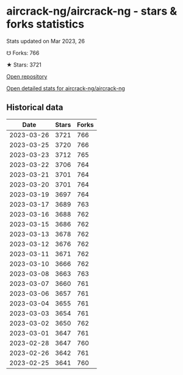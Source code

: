 # aircrack-ng/aircrack-ng - stars & forks statistics

Stats updated on Mar 2023, 26

☋ Forks: 766

★ Stars: 3721

[Open repository](https://github.com/aircrack-ng/aircrack-ng)

[Open detailed stats for aircrack-ng/aircrack-ng](https://reviewgithub.com/rep/aircrack-ng/aircrack-ng)

## Historical data
| Date | Stars | Forks |
|------|-------|-------|
| 2023-03-26 | 3721 | 766 | 
| 2023-03-25 | 3720 | 766 | 
| 2023-03-23 | 3712 | 765 | 
| 2023-03-22 | 3706 | 764 | 
| 2023-03-21 | 3701 | 764 | 
| 2023-03-20 | 3701 | 764 | 
| 2023-03-19 | 3697 | 764 | 
| 2023-03-17 | 3689 | 763 | 
| 2023-03-16 | 3688 | 762 | 
| 2023-03-15 | 3686 | 762 | 
| 2023-03-13 | 3678 | 762 | 
| 2023-03-12 | 3676 | 762 | 
| 2023-03-11 | 3671 | 762 | 
| 2023-03-10 | 3666 | 762 | 
| 2023-03-08 | 3663 | 763 | 
| 2023-03-07 | 3660 | 761 | 
| 2023-03-06 | 3657 | 761 | 
| 2023-03-04 | 3655 | 761 | 
| 2023-03-03 | 3654 | 761 | 
| 2023-03-02 | 3650 | 762 | 
| 2023-03-01 | 3647 | 761 | 
| 2023-02-28 | 3647 | 760 | 
| 2023-02-26 | 3642 | 761 | 
| 2023-02-25 | 3641 | 760 | 

